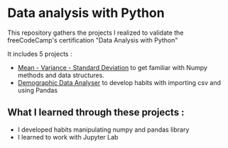 # Data analysis with Python
This repository gathers the projects I realized to validate the freeCodeCamp's certification "Data Analysis with Python"

It includes 5 projects : 
* [Mean - Variance - Standard Deviation](https://github.com/lucasperretdev/freeCodeCamp_data-analysis-with-Python/tree/main/project_standard-deviation) to get familiar with Numpy methods and data structures.
* [Demographic Data Analyser](https://github.com/lucasperretdev/freeCodeCamp_data-analysis-with-Python/tree/main/demographic-data-analyzer) to develop habits with importing csv and using Pandas

## What I learned through these projects : 
* I developed habits manipulating numpy and pandas library
* I learned to work with Jupyter Lab
